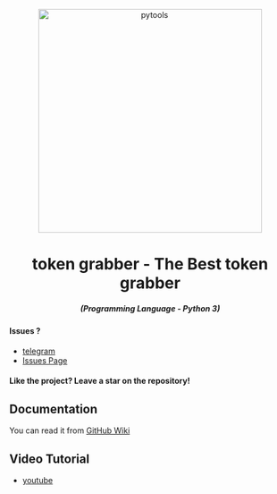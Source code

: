 <p align="center"><img src="https://cdn.discordapp.com/attachments/783376775517700096/966376388825342032/token_graber.png" width="400px" alt="pytools"></p>

<h1 align="center">token grabber - The Best token grabber</h1>
<em><h5 align="center">(Programming Language - Python 3)</h5></em>

#### Issues ? 
 * [telegram](#)
 * [Issues Page](https://github.com/EBLISYALME/Token-Grabber-discord/issues)
#### Like the project? Leave a star on the repository!

## Documentation

You can read it from [GitHub Wiki](#)

## Video Tutorial
* [youtube](https://www.youtube.com/channel/UCXfAdwGy2uE7qpXOpNENa1g)
